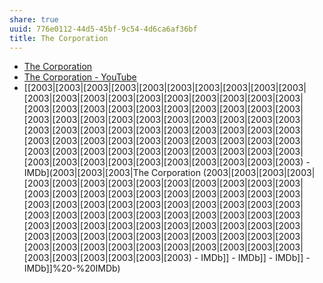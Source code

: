 ```yaml
---
share: true
uuid: 776e0112-44d5-45bf-9c54-4d6ca6af36bf
title: The Corporation
---
```

* [The Corporation](https://thecorporation.com/)
* [The Corporation - YouTube](https://www.youtube.com/watch?v=Y888wVY5hzw)
* [[2003|[2003|[2003|[2003|[2003|[2003|[2003|[2003|[2003|[2003|[2003|[2003|[2003|[2003|[2003|[2003|[2003|[2003|[2003|[2003|[2003|[2003|[2003|[2003|[2003|[2003|[2003|[2003|[2003|[2003|[2003|[2003|[2003|[2003|[2003|[2003|[2003|[2003|[2003|[2003|[2003|[2003|[2003|[2003|[2003|[2003|[2003|[2003|[2003|[2003|[2003|[2003|[2003|[2003|[2003|[2003|[2003|[2003|[2003|[2003|[2003|[2003|[2003|[2003|[2003|[2003|[2003|[2003|[2003|[2003|[2003|[2003|[2003|[2003|[2003|[2003|[2003|[2003|[2003|[2003) - IMDb](2003|[2003|[2003|The Corporation (2003|[2003|[2003|[2003|[2003|[2003|[2003|[2003|[2003|[2003|[2003|[2003|[2003|[2003|[2003|[2003|[2003|[2003|[2003|[2003|[2003|[2003|[2003|[2003|[2003|[2003|[2003|[2003|[2003|[2003|[2003|[2003|[2003|[2003|[2003|[2003|[2003|[2003|[2003|[2003|[2003|[2003|[2003|[2003|[2003|[2003|[2003|[2003|[2003|[2003|[2003|[2003|[2003|[2003|[2003|[2003|[2003|[2003|[2003|[2003|[2003|[2003|[2003|[2003|[2003|[2003|[2003|[2003|[2003|[2003|[2003|[2003|[2003|[2003|[2003|[2003|[2003|[2003|[2003|[2003) - IMDb]] - IMDb]] - IMDb]] - IMDb]]%20-%20IMDb)